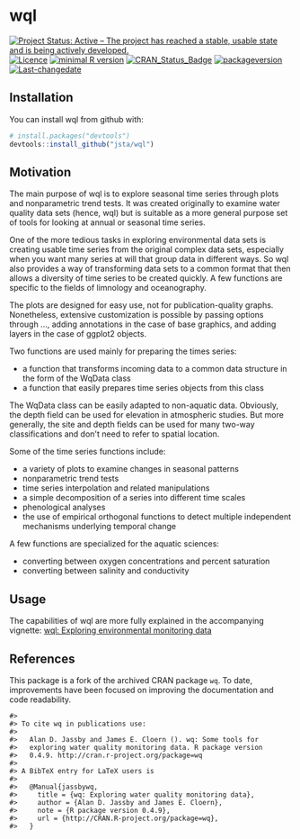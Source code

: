 
wql
===

<!-- rmarkdown v1 -->
[![Project Status: Active – The project has reached a stable, usable state and is being actively developed.](http://www.repostatus.org/badges/latest/active.svg)](http://www.repostatus.org/#active) [![Licence](https://img.shields.io/badge/licence-GPL--2-blue.svg)](https://www.gnu.org/licenses/old-licenses/gpl-2.0.html) [![minimal R version](https://img.shields.io/badge/R%3E%3D-3.0.0-6666ff.svg)](https://cran.r-project.org/) [![CRAN\_Status\_Badge](http://www.r-pkg.org/badges/version/wql)](https://cran.r-project.org/package=wql) [![packageversion](https://img.shields.io/badge/Package%20version-0.4.9-orange.svg?style=flat-square)](commits/master) [![Last-changedate](https://img.shields.io/badge/last%20change-2017--06--13-yellowgreen.svg)](/commits/master)

<!-- README.md is generated from README.Rmd. Please edit that file -->
Installation
------------

You can install wql from github with:

``` r
# install.packages("devtools")
devtools::install_github("jsta/wql")
```

Motivation
----------

The main purpose of wql is to explore seasonal time series through plots and nonparametric trend tests. It was created originally to examine water quality data sets (hence, wql) but is suitable as a more general purpose set of tools for looking at annual or seasonal time series.

One of the more tedious tasks in exploring environmental data sets is creating usable time series from the original complex data sets, especially when you want many series at will that group data in different ways. So wql also provides a way of transforming data sets to a common format that then allows a diversity of time series to be created quickly. A few functions are specific to the fields of limnology and oceanography.

The plots are designed for easy use, not for publication-quality graphs. Nonetheless, extensive customization is possible by passing options through ..., adding annotations in the case of base graphics, and adding layers in the case of ggplot2 objects.

Two functions are used mainly for preparing the times series:

-   a function that transforms incoming data to a common data structure in the form of the WqData class
-   a function that easily prepares time series objects from this class

The WqData class can be easily adapted to non-aquatic data. Obviously, the depth field can be used for elevation in atmospheric studies. But more generally, the site and depth fields can be used for many two-way classifications and don't need to refer to spatial location.

Some of the time series functions include:

-   a variety of plots to examine changes in seasonal patterns
-   nonparametric trend tests
-   time series interpolation and related manipulations
-   a simple decomposition of a series into different time scales
-   phenological analyses
-   the use of empirical orthogonal functions to detect multiple independent mechanisms underlying temporal change

A few functions are specialized for the aquatic sciences:

-   converting between oxygen concentrations and percent saturation
-   converting between salinity and conductivity

Usage
-----

The capabilities of wql are more fully explained in the accompanying vignette: [wql: Exploring environmental monitoring data](https://jsta.github.io/wql/articles/wql-package.html)

References
----------

This package is a fork of the archived CRAN package `wq`. To date, improvements have been focused on improving the documentation and code readability.

    #> 
    #> To cite wq in publications use:
    #> 
    #>   Alan D. Jassby and James E. Cloern (). wq: Some tools for
    #>   exploring water quality monitoring data. R package version
    #>   0.4.9. http://cran.r-project.org/package=wq
    #> 
    #> A BibTeX entry for LaTeX users is
    #> 
    #>   @Manual{jassbywq,
    #>     title = {wq: Exploring water quality monitoring data},
    #>     author = {Alan D. Jassby and James E. Cloern},
    #>     note = {R package version 0.4.9},
    #>     url = {http://CRAN.R-project.org/package=wq},
    #>   }
